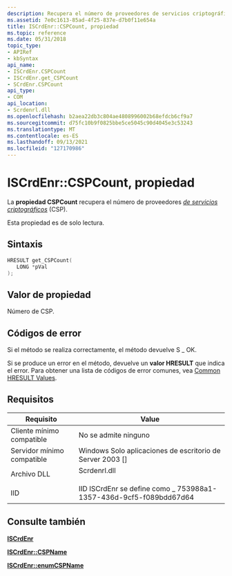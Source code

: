 ```yaml
---
description: Recupera el número de proveedores de servicios criptográficos (CSP).
ms.assetid: 7e0c1613-85ad-4f25-837e-d7b0f11e654a
title: ISCrdEnr::CSPCount, propiedad
ms.topic: reference
ms.date: 05/31/2018
topic_type:
- APIRef
- kbSyntax
api_name:
- ISCrdEnr.CSPCount
- ISCrdEnr.get_CSPCount
- SCrdEnr.CSPCount
api_type:
- COM
api_location:
- Scrdenrl.dll
ms.openlocfilehash: b2aea22db3c804ae4808996002b68efdcb6cf9a7
ms.sourcegitcommit: d75fc10b9f0825bbe5ce5045c90d4045e3c53243
ms.translationtype: MT
ms.contentlocale: es-ES
ms.lasthandoff: 09/13/2021
ms.locfileid: "127170986"
---
```

# <a name="iscrdenrcspcount-property"></a>ISCrdEnr::CSPCount, propiedad

La **propiedad CSPCount** recupera el número de proveedores [*de servicios criptográficos*](../secgloss/c-gly.md) (CSP).

Esta propiedad es de solo lectura.

## <a name="syntax"></a>Sintaxis


```C++
HRESULT get_CSPCount(
   LONG *pVal
);
```



## <a name="property-value"></a>Valor de propiedad

Número de CSP.

## <a name="error-codes"></a>Códigos de error

Si el método se realiza correctamente, el método devuelve S \_ OK.

Si se produce un error en el método, devuelve un **valor HRESULT** que indica el error. Para obtener una lista de códigos de error comunes, vea [Common HRESULT Values](common-hresult-values.md).

## <a name="requirements"></a>Requisitos



| Requisito | Value |
|-------------------------------------|-----------------------------------------------------------------------------------------|
| Cliente mínimo compatible<br/> | No se admite ninguno<br/>                                                               |
| Servidor mínimo compatible<br/> | Windows Solo aplicaciones de escritorio de Server 2003 \[\]<br/>                                    |
| Archivo DLL<br/>                      | <dl> <dt>Scrdenrl.dll</dt> </dl> |
| IID<br/>                      | IID ISCrdEnr se define como \_ 753988a1-1357-436d-9cf5-f089bdd67d64<br/>             |



## <a name="see-also"></a>Consulte también

<dl> <dt>

[**ISCrdEnr**](iscrdenr.md)
</dt> <dt>

[**ISCrdEnr::CSPName**](iscrdenr-cspname.md)
</dt> <dt>

[**ISCrdEnr::enumCSPName**](iscrdenr-enumcspname.md)
</dt> </dl>

 

 
